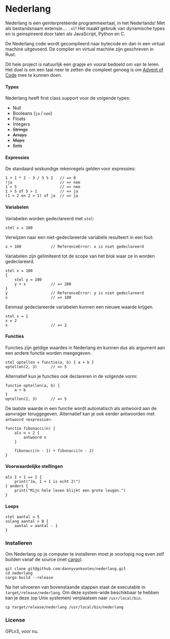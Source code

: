 # Nederlang 

Nederlang is een geinterpreteerde programmeertaal, in het Nederlands! Met als bestandsnaam extensie.... `.nl`! Het maakt gebruik van dynamische types en is geinspireerd door talen als JavaScript, Python en C.  

De Nederlang code wordt gecompileerd naar bytecode en dan in een virtual machine uitgevoerd. De compiler en virtual machine zijn geschreven in Rust.

Dit hele project is natuurlijk een grapje en vooral bedoeld om van te leren. Het doel is om een taal neer te zetten die compleet genoeg is om [Advent of Code](https://adventofcode.com/) mee te kunnen doen.

#### Types

Nederlang heeft first class support voor de volgende types:

- Null
- Booleans (`ja` / `nee`)
- Floats
- Integers
- ~~Strings~~ 
- ~~Arrays~~
- ~~Maps~~
- ~~Sets~~

#### Expressies

De standaard wiskundige rekenregels gelden voor expressies:

```
1 + 1 * 2 - 3 / 3 % 2   // => 0
!ja                     // => nee
1 > 5                   // => nee
1 > 5 of 5 > 1          // => ja
(1 > 2 en 2 > 1) of ja  // => ja
```

#### Variabelen

Variabelen worden gedeclareerd met `stel`:

```
stel x = 100
```

Verwijzen naar een niet-gedeclareerde variabele resulteert in een fout:

```
x + 100             // ReferenceError: x is niet gedeclareerd
```

Variabelen zijn gelimiteerd tot de scope van het blok waar ze in worden gedeclareerd.

```
stel x = 100
{
    stel y = 100
    y + x           // => 200
}
y                   // ReferenceError: y is niet gedeclareerd
x                   // => 100
```

Eenmaal gedeclareerde variabelen kunnen een nieuwe waarde krijgen.

```
stel x = 1
x = 2
x                   // => 2
```

#### Functies

Functies zijn geldige waardes in Nederlang en kunnen dus als argument aan een andere functie worden meegegeven.

```
stel optellen = functie(a, b) { a + b }
optellen(2, 3)      // => 5
```

Alternatief kun je functies ook declareren in de volgende vorm:

```
functie optellen(a, b) {
    a + b
}
optellen(2, 3)      // => 5
```

De laatste waarde in een functie wordt automatisch als antwoord aan de aanvrager teruggegeven. Alternatief kan je ook eerder antwoorden met `antwoord <expressie>`.

```
functie fibonacci(n) {
    als n < 2 {
        antwoord n
    }

    fibonacci(n - 1) + fibonacci(n - 2)
}
```

#### Voorwaardelijke stellingen

```
als 1 + 1 == 2 {
    print("Ja, 1 + 1 is echt 2!")
} anders {
    print("Mijn hele leven blijkt een grote leugen.")
}
```

#### Loops

```
stel aantal = 5
zolang aantal > 0 {
    aantal = aantal - 1
}
```

### Installeren

Om Nederlang op je computer te installeren moet je voorlopig nog even zelf builden vanaf de source (met [cargo](https://www.rust-lang.org/learn/get-started)).

```
git clone git@github.com:dannyvankooten/nederlang.git
cd nederlang
cargo build --release
```

Na het uitvoeren van bovenstaande stappen staat de executable in `target/release/nederlang`. Om deze system-wide beschikbaar te hebben kan je deze (op Unix systemen) verplaatsen naar `/usr/local/bin`.

```
cp target/release/nederlang /usr/local/bin/nederlang
```

### License

GPLv3, voor nu.